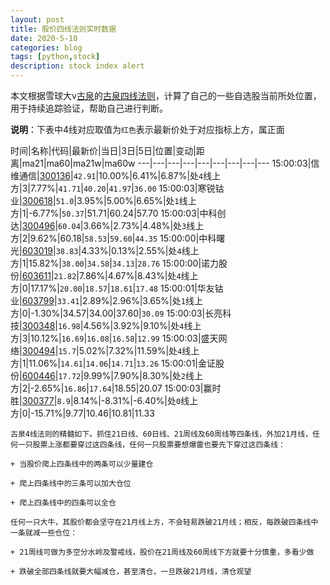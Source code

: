 ```yaml
---
layout: post
title: 股价四线法则实时数据
date: 2020-5-10
categories: blog
tags: [python,stock]
description: stock index alert
---
```



本文根据雪球大v[古泉](https://xueqiu.com/u/7148646888)的[古泉四线法则](https://xueqiu.com/7148646888/130498192)，计算了自己的一些自选股当前所处位置，用于持续追踪验证，帮助自己进行判断。

**说明**：下表中4线对应取值为`红色`表示最新价处于对应指标上方，属正面

时间|名称|代码|最新价|当日|3日|5日|位置|变动|距离|ma21|ma60|ma21w|ma60w
---|---|---|---|---|---|---|---|---
15:00:03|信维通信|[300136](https://xueqiu.com/S/SZ300136)|`42.91`|10.00%|6.41%|6.87%|处`4`线上方|3|7.77%|`41.71`|`40.20`|`41.97`|`36.00`
15:00:03|寒锐钴业|[300618](https://xueqiu.com/S/SZ300618)|`51.0`|3.95%|5.00%|6.65%|处`1`线上方|1|-6.77%|`50.37`|51.71|60.24|57.70
15:00:03|中科创达|[300496](https://xueqiu.com/S/SZ300496)|`60.04`|3.66%|2.73%|4.48%|处`3`线上方|2|9.62%|60.18|`58.53`|`59.60`|`44.35`
15:00:00|中科曙光|[603019](https://xueqiu.com/S/SH603019)|`38.83`|4.33%|0.13%|2.55%|处`4`线上方|1|15.82%|`38.00`|`34.58`|`34.13`|`28.76`
15:00:00|诺力股份|[603611](https://xueqiu.com/S/SH603611)|`21.82`|7.86%|4.67%|8.43%|处`4`线上方|0|17.17%|`20.00`|`18.57`|`18.61`|`17.48`
15:00:01|华友钴业|[603799](https://xueqiu.com/S/SH603799)|`33.41`|2.89%|2.96%|3.65%|处`1`线上方|0|-1.30%|34.57|34.00|37.60|`30.09`
15:00:03|长亮科技|[300348](https://xueqiu.com/S/SZ300348)|`16.98`|4.56%|3.92%|9.10%|处`4`线上方|3|10.12%|`16.69`|`16.08`|`16.58`|`12.99`
15:00:03|盛天网络|[300494](https://xueqiu.com/S/SZ300494)|`15.7`|5.02%|7.32%|11.59%|处`4`线上方|1|11.06%|`14.61`|`14.06`|`14.71`|`13.26`
15:00:01|金证股份|[600446](https://xueqiu.com/S/SH600446)|`17.72`|9.99%|7.90%|8.30%|处`2`线上方|2|-2.65%|`16.86`|`17.64`|18.55|20.07
15:00:03|赢时胜|[300377](https://xueqiu.com/S/SZ300377)|`8.9`|8.14%|-8.31%|-6.40%|处`0`线上方|0|-15.71%|9.77|10.46|10.81|11.33

```
古泉4线法则的精髓如下。抓住21日线、60日线、21周线及60周线等四条线，外加21月线，任何一只股票上涨都要穿过这四条线，任何一只股票要想爆雷也要先下穿过这四条线：

+ 当股价爬上四条线中的两条可以少量建仓

+ 爬上四条线中的三条可以加大仓位

+ 爬上四条线中的四条可以全仓

任何一只大牛，其股价都会坚守在21月线上方，不会轻易跌破21月线；相反，每跌破四条线中一条就减一些仓位：

+ 21周线可做为多空分水岭及警戒线，股价在21周线及60周线下方就要十分慎重，多看少做

+ 跌破全部四条线就要大幅减仓，甚至清仓，一旦跌破21月线，清仓观望
```